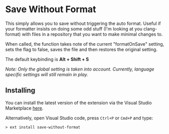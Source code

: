 # Save Without Format

This simply allows you to save without triggering the auto format. Useful if your formatter insists on doing some odd stuff (I'm looking at you clang-format) with files in a repository that you want to make minimal changes to.

When called, the function takes note of the current "formatOnSave" setting, sets the flag to false, saves the file and then restores the original setting.

The default keybinding is **Alt + Shift + S**

*Note: Only the global setting is taken into account. Currently, language specific settings will still remain in play.*

## Installing

You can install the latest version of the extension via the Visual Studio Marketplace [here](https://marketplace.visualstudio.com/items?itemName=Gruntfuggly.save-without-format).

Alternatively, open Visual Studio code, press `Ctrl+P` or `Cmd+P` and type:

    > ext install save-without-format
